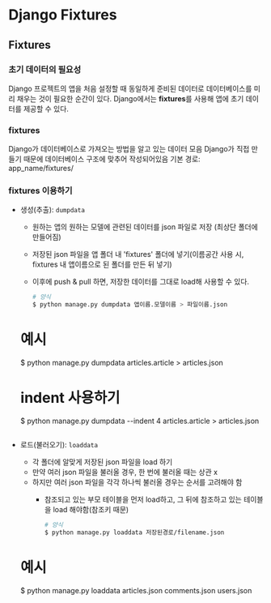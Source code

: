 # Django Fixtures

## Fixtures

### 초기 데이터의 필요성

Django 프로젝트의 앱을 처음 설정할 때 동일하게 준비된 데이터로 데이터베이스를 미리 채우는 것이 필요한 순간이 있다.
Django에서는 **fixtures**를 사용해 앱에 초기 데이터를 제공할 수 있다.

### fixtures

Django가 데이터베이스로 가져오는 방법을 알고 있는 데이터 모음
Django가 직접 만들기 때문에 데이터베이스 구조에 맞추어 작성되어있음
기본 경로: app_name/fixtures/

### fixtures 이용하기

- 생성(추출): `dumpdata`
  
  - 원하는 앱의 원하는 모델에 관련된 데이터를 json 파일로 저장 (최상단 폴더에 만들어짐)
  - 저장된 json 파일을 앱 폴더 내 'fixtures' 폴더에 넣기(이름공간 사용 시, fixtures 내 앱이름으로 된 폴더를 만든 뒤 넣기)
  - 이후에 push & pull 하면, 저장한 데이터를 그대로 load해 사용할 수 있다.
    
    ```bash
    # 양식
    $ python manage.py dumpdata 앱이름.모델이름 > 파일이름.json
    ```
  
  # 예시
  
  $ python manage.py dumpdata articles.article > articles.json
  
  # indent 사용하기
  
  $ python manage.py dumpdata --indent 4 articles.article > articles.json
  
  ```
  
  ```

- 로드(불러오기): `loaddata`
  
  - 각 폴더에 알맞게 저장된 json 파일을 load 하기
  - 만약 여러 json 파일을 불러올 경우, 한 번에 불러올 때는 상관 x
  - 하지만 여러 json 파일을 각각 하나씩 불러올 경우는 순서를 고려해야 함
    - 참조되고 있는 부모 테이블을 먼저 load하고, 그 뒤에 참조하고 있는 테이블을 load 해야함(참조키 때문)
      
      ```bash
      # 양식
      $ python manage.py loaddata 저장된경로/filename.json
      ```
  
  # 예시
  
  $ python manage.py loaddata articles.json comments.json users.json
  
  ```
  
  ```
